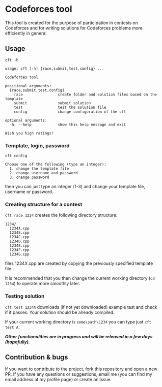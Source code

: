 # Codeforces tool

This tool is created for the purpose of participation in contests on Codeforces and for writing solutions for Codeforces problems more efficiently in general.

## Usage

`cft -h`

```
usage: cft [-h] {race,submit,test,config} ...

Codeforces tool

positional arguments:
  {race,submit,test,config}
    race                create folder and solution files based on the template
    submit              submit solution
    test                test the solution file
    config              change configuration of the cft

optional arguments:
  -h, --help            show this help message and exit

Wish you high ratings!
```

### Template, login, password

`cft config`

```
Choose one of the following (type an integer):
  1. change the template file
  2. change username and password
  3. change password
```
then you can just type an integer (1-3) and change your template file, username or password.

### Creating structure for a contest

`cft race 1234` creates the following directory structure:

```
1234/
  1234A.cpp
  1234B.cpp
  1234C.cpp
  1234D.cpp
  1234E.cpp
  1234F.cpp
  1234G.cpp
```

files 1234*X*.cpp are created by copying the previously specified template file.

It is recommended that you then change the current working directory (`cd 1234`) to operate more smoothly later.

### Testing solution

`cft test 1234A` downloads (if not yet downloaded) example test and check if it passes. Your solution should be already compiled.

If your current working directory is `some\path\1234` you can type just `cft test A`. 


_**Other functionalities are in progress and will be released in a few days (hopefully).**_

## Contribution & bugs

If you want to contribute to the project, fork this repository and open a new PR. If you have any questions or suggestions, email me (you can find my email address at my profile page) or create an issue.
